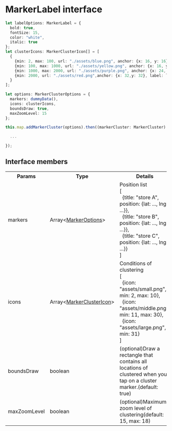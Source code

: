 # MarkerLabel interface

```typescript
let labelOptions: MarkerLabel = {
  bold: true,
  fontSize: 15,
  color: "white",
  italic: true
};
let clusterIcons: MarkerClusterIcon[] = [
  {
    {min: 2, max: 100, url: "./assets/blue.png", anchor: {x: 16, y: 16}, label: labelOptions},
    {min: 100, max: 1000, url: "./assets/yellow.png", anchor: {x: 16, y: 16}, label: labelOptions},
    {min: 1000, max: 2000, url: "./assets/purple.png", anchor: {x: 24, y: 24}, label: labelOptions},
    {min: 2000, url: "./assets/red.png",anchor: {x: 32,y: 32}, label: labelOptions}
  }
];

let options: MarkerClusterOptions = {
  markers: dummyData(),
  icons: clusterIcons,
  boundsDraw: true,
  maxZoomLevel: 15
};

this.map.addMarkerCluster(options).then((markerCluster: MarkerCluster) => {

  ...

});
```

## Interface members

<table>
<tr>
  <th>Params</th>
  <th>Type</th>
  <th>Details</th>
</tr>
<tr>
  <td>markers</td>
  <td>Array&lt;<a href="../markeroptions/README.md">MarkerOptions</a>&gt;</td>
  <td>Position list<br>
[<br>
&nbsp;&nbsp;{title: "store A", position: {lat: ..., lng: ...}},<br>
&nbsp;&nbsp;{title: "store B", position: {lat: ..., lng: ...}},<br>
&nbsp;&nbsp;{title: "store C", position: {lat: ..., lng: ...}}<br>
]
</td>
</tr>
<tr>
  <td>icons</td>
  <td>Array&lt;<a href="../markerclustericon/README.md">MarkerClusterIcon</a>&gt;</td>
  <td>Conditions of clustering<br>
[<br>
&nbsp;&nbsp;{icon: "assets/small.png", min: 2, max: 10},<br>
&nbsp;&nbsp;{icon: "assets/middle.png", min: 11, max: 30},<br>
&nbsp;&nbsp;{icon: "assets/large.png", min: 31}<br>
]
</td>
</tr>
<tr>
  <td>boundsDraw</td>
  <td>boolean</td>
  <td>(optional)Draw a rectangle that contains all locations of clustered when you tap on a cluster marker.(default: true)</td>
</tr>
<tr>
  <td>maxZoomLevel</td>
  <td>boolean</td>
  <td>(optional)Maximum zoom level of clustering(default: 15, max: 18)</td>
</tr>
</table>
